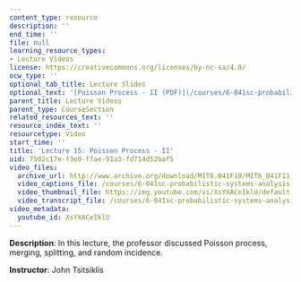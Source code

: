 ```yaml
---
content_type: resource
description: ''
end_time: ''
file: null
learning_resource_types:
- Lecture Videos
license: https://creativecommons.org/licenses/by-nc-sa/4.0/
ocw_type: ''
optional_tab_title: Lecture Slides
optional_text: '[Poisson Process - II (PDF)](/courses/6-041sc-probabilistic-systems-analysis-and-applied-probability-fall-2013/resources/mit6_041scf13_l15)'
parent_title: Lecture Videos
parent_type: CourseSection
related_resources_text: ''
resource_index_text: ''
resourcetype: Video
start_time: ''
title: 'Lecture 15: Poisson Process - II'
uid: 7502c17e-f3e0-ffae-91a3-fd714d52baf5
video_files:
  archive_url: http://www.archive.org/download/MIT6.041F10/MIT6_041F11_lec15_300k.mp4
  video_captions_file: /courses/6-041sc-probabilistic-systems-analysis-and-applied-probability-fall-2013/XsYXACeIklU_captions.webvtt
  video_thumbnail_file: https://img.youtube.com/vi/XsYXACeIklU/default.jpg
  video_transcript_file: /courses/6-041sc-probabilistic-systems-analysis-and-applied-probability-fall-2013/XsYXACeIklU_transcript.pdf
video_metadata:
  youtube_id: XsYXACeIklU
---
```


**Description**: In this lecture, the professor discussed Poisson process, merging, splitting, and random incidence.

**Instructor**: John Tsitsiklis

